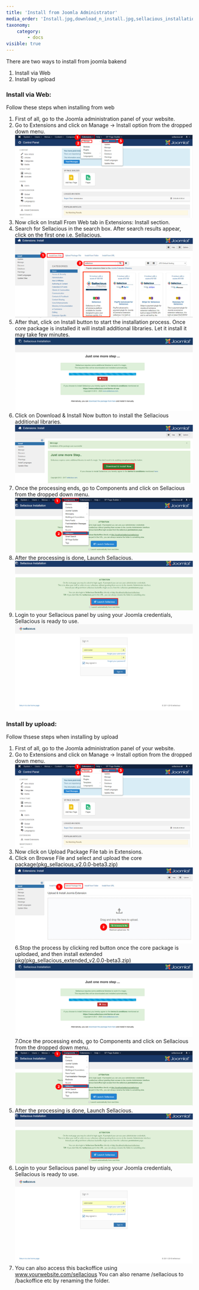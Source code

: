 ```yaml
---
title: 'Install from Joomla Administrator'
media_order: 'Install.jpg,download_n_install.jpg,sellacious_installation.jpg,component1.jpg,Upload1.jpg,sellacious.jpg,Screenshot 2020-05-22 at 6.50.28 PM.png,install_from_web1.jpg,Screenshot 2020-05-22 at 6.50.28 PM.png'
taxonomy:
    category:
        - docs
visible: true
---
```


There are two ways to install from joomla bakend
1. Install via Web
2. Install by upload

### Install via Web:
Follow these steps when installing from web
1. First of all, go to the Joomla administration panel of your website.
2. Go to Extensions and click on Manage -> Install option from the dropped down menu.
![](Install.jpg)
3. Now click on Install From Web tab in Extensions: Install section.
4. Search for Sellacious in the search box. After search results appear, click on the first one i.e. Sellacious.
![](install_from_web1.jpg)
5. After that, click on Install button to start the installation process. Once core package is installed it will install additional libraries. Let it install it may take few minutes.
![](Screenshot%202020-05-22%20at%206.50.28%20PM.png)
7. Click on Download & Install Now button to install the Sellacious additional libraries.
![](download_n_install.jpg)
7. Once the processing ends, go to Components and click on Sellacious from the dropped down menu.
![](component1.jpg)
8. After the processing is done, Launch Sellacious.
![](sellacious_installation.jpg)
9. Login to your Sellacious panel by using your Joomla credentials, Sellacious is ready to use.
![](sellacious.jpg)

### Install by upload:
Follow thsese steps when installing by upload

1. First of all, go to the Joomla administration panel of your website.
2. Go to Extensions and click on Manage -> Install option from the dropped down menu.
![](Install.jpg)
3. Now click on Upload Package File tab in Extensions.
4. Click on Browse File and select and upload the core package(pkg_sellacious_v2.0.0-beta3.zip)
![](Upload1.jpg)
6.Stop the process by clicking red button once the core package is uplodaed, and then install extended pkg(pkg_sellacious_extended_v2.0.0-beta3.zip)
![](Screenshot%202020-05-22%20at%206.50.28%20PM.png)
7.Once the processing ends, go to Components and click on Sellacious from the dropped down menu.
![](component1.jpg)
8. After the processing is done, Launch Sellacious.
![](sellacious_installation.jpg)
9. Login to your Sellacious panel by using your Joomla credentials, Sellacious is ready to use.
![](sellacious.jpg)
10. You can also access this backoffice using www.yourwebsite.com/sellacious You can also rename /sellacious to /backoffice etc by renaming the folder. 
